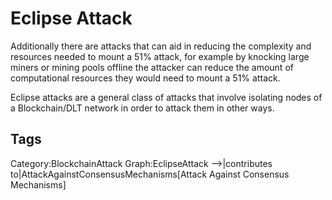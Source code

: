 # Eclipse Attack

Additionally there are attacks that can aid in reducing the complexity and resources needed to mount a 51% attack, for example by knocking large miners or mining pools offline the attacker can reduce the amount of computational resources they would need to mount a 51% attack.

Eclipse attacks are a general class of attacks that involve isolating nodes of a Blockchain/DLT network in order to attack them in other ways.

## Tags

Category:BlockchainAttack
Graph:EclipseAttack -->|contributes to|AttackAgainstConsensusMechanisms[Attack Against Consensus Mechanisms]
